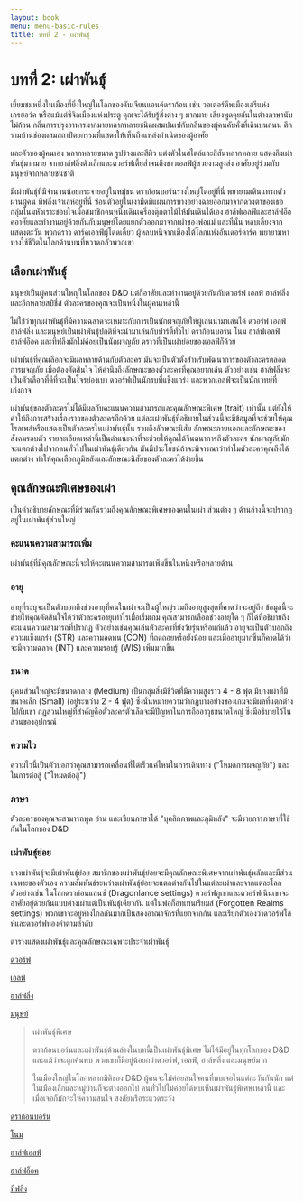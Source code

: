 ```yaml
---
layout: book
menu: menu-basic-rules
title: บทที่ 2 - เผ่าพันธุ์
---
```

# บทที่ 2: เผ่าพันธุ์

เยี่ยมชมหนึ่งในเมืองที่ยิ่งใหญ่ในโลกของดันเจียนแอนด์ดราก้อน เช่น วอเตอร์ดีพเมืองเสรีแห่งเกรฮอว์ค หรือแม้แต่ซิจิลเมืองแห่งประตู คุณจะได้รับรู้สิ่งต่าง ๆ มากมาย เสียงพูดคุยกันในต่างภาษานับไม่ถ้วน กลิ่นการปรุงอาหารมากมายหลากหลายชนิดผสมปนเปกับกลิ่นของผู้คนคับคั่งที่เดินบนถนน ตึกรามบ้านช่องผสมสถาปัตยกรรมที่แสดงให้เห็นถึงแหล่งกำเนิดของผู้อาศัย

และตัวของผู้คนเอง หลากหลายขนาด รูปร่างและสีผิว แต่งตัวในสไตล์และสีสันหลากหลาย แสดงถึงเผ่าพันธุ์มากมาย จากฮาล์ฟลิ่งตัวเล็กและดวอร์ฟเตี้ยล่ำจนถึงชาวเอลฟ์ผู้สวยงามสูงส่ง อาศัยอยู่ร่วมกับมนุษย์จากหลายชนชาติ

มีเผ่าพันธุ์ที่มีจำนวนน้อยกระจายอยู่ในหมู่ชน ดราก้อนบอร์นร่างใหญ่โตอยู่ที่นี่ พยายามเดินแทรกตัวผ่านผู้คน ทีฟลิ่งเจ้าเล่ห์อยู่ที่นี่ ซ่อนตัวอยู่ในเงามืดมีแผนการบางอย่างฉายออกมาจากดวงตาของเธอ กลุ่มโนมหัวเราะชอบใจเมื่อสมาชิกคนหนึ่งเดินเครื่องตุ๊กตาไม้ให้มันเดินได้เอง ฮาล์ฟเอลฟ์และฮาล์ฟอ็อคอาศัยและทำงานอยู่ด้วยกันกับมนุษย์โดยแยกตัวออกมาจากเผ่าของพ่อแม่ และที่นั่น หลบเลี่ยงจากแสดงตะวัน พวกดราว ดาร์คเอลฟ์ผู้โดดเดี่ยว ผู้หลบหนีจากเมืองใต้โลกแห่งอันเดอร์ดาร์ค พยายามหาทางใช้ชีวิตในโลกด้านบนที่หวาดกลัวพวกเขา

## เลือกเผ่าพันธุ์

มนุษย์เป็นผู้คนส่วนใหญ่ในโลกของ D&D แต่ก็อาศัยและทำงานอยู่ด้วยกันกับดวอร์ฟ เอลฟ์ ฮาล์ฟลิ่ง และอีกหลายสปีชี่ส์ ตัวละครของคุณจะเป็นหนึ่งในผู้คนเหล่านี้

ไม่ใช่ว่าทุกเผ่าพันธุ์ที่มีความฉลาดจะเหมาะกับการเป็นนักผจญภัยให้ผู้เล่นนำมาเล่นได้ ดวอร์ฟ เอลฟ์ ฮาล์ฟลิ่ง และมนุษย์เป็นเผ่าพันธุ์ปกติที่จะนำมาเล่นกับปาร์ตี้ทั่วไป ดราก้อนบอร์น โนม ฮาล์ฟเอลฟ์ ฮาล์ฟอ็อค และทีฟลิ่งมักไม่ค่อยเป็นนักผจญภัย ดราวที่เป็นเผ่าย่อยของเอลฟ์ก็ด้วย

เผ่าพันธุ์ที่คุณเลือกจะมีผลหลายด้านกับตัวละคร มันจะเป็นตัวตั้งสำหรับพัฒนาการของตัวละครตลอดการผจญภัย เมื่อต้องตัดสินใจ ให้คำนึงถึงลักษณะของตัวละครที่คุณอยากเล่น ตัวอย่างเช่น ฮาล์ฟลิ่งจะเป็นตัวเลือกที่ดีที่จะเป็นโจรย่องเบา ดวอร์ฟเป็นนักรบที่แข็งแกร่ง และพวกเอลฟ์จะเป็นนักเวทย์ที่เก่งกาจ

เผ่าพันธุ์ของตัวละครไม่ได้มีผลกับคะแนนความสามารถและคุณลักษณะพิเศษ (trait) เท่านั้น แต่ยังให้คำใบ้ถึงการสร้างเรื่องราวของตัวละครอีกด้วย แต่ละเผ่าพันธุ์ที่อธิบายในส่วนนี้จะมีข้อมูลที่จะช่วยให้คุณโรลเพล์หรือแสดงเป็นตัวละครในเผ่าพันธุ์นั้น รวมถึงลักษณะนิสัย ลักษณะภายนอกและลักษณะของสังคมรอบตัว รายละเอียดเหล่านี้เป็นคำแนะนำที่จะช่วยให้คุณได้จินตนาการถึงตัวละคร นักผจญภัยมักจะแตกต่างไปจากคนทั่วไปในเผ่าพันธุ์เดียวกัน มันมีประโยชน์ถ้าจะพิจารณาว่าทำไมตัวละครคุณถึงได้แตกต่าง ทำให้คุณเลือกภูมิหลังและลักษณะนิสัยของตัวละครได้ง่ายขึ้น

## คุณลักษณะพิเศษของเผ่า

เป็นคำอธิบายลักษณะที่มีร่วมกันรวมถึงคุณลักษณะพิเศษของคนในเผ่า ส่วนต่าง ๆ ด้านล่างนี้จะปรากฏอยู่ในเผ่าพันธุ์ส่วนใหญ่

### คะแนนความสามารถเพิ่ม

เผ่าพันธุ์ที่มีคุณลักษณะนี้จะให้คะแนนความสามารถเพิ่มขึ้นในหนึ่งหรือหลายด้าน

### อายุ

อายุที่ระบุจะเป็นตัวบอกถึงช่วงอายุที่คนในเผ่าจะเป็นผู้ใหญ่รวมถึงอายุสูงสุดที่คาดว่าจะอยู่ถึง ข้อมูลนี้จะช่วยให้คุณตัดสินใจได้ว่าตัวละครอายุเท่าไรเมื่อเริ่มเกม คุณสามารถเลือกช่วงอายุใด ๆ ก็ได้ที่อธิบายถึงคะแนนความสามารถที่ปรากฏ ตัวอย่างเช่นคุณเล่นตัวละครที่ยังวัยรุ่นหรือแก่แล้ว อายุจะเป็นตัวบอกถึงความแข็งแกร่ง (STR) และความอดทน (CON) ที่ถดถอยหรือยังน้อย และเมื่ออายุมากขึ้นก็คาดได้ว่าจะมีความฉลาด (INT) และความรอบรู้ (WIS) เพิ่มมากขึ้น

### ขนาด

ผู้คนส่วนใหญ่จะมีขนาดกลาง (Medium) เป็นกลุ่มสิ่งมีชีวิตที่มีความสูงราว 4 - 8 ฟุต มีบางเผ่าที่มีขนาดเล็ก (Small) (อยู่ระหว่าง 2 - 4 ฟุต) ซึ่งนั่นหมายความว่ากฏบางอย่างของเกมจะมีผลที่แตกต่างไปกับเขา กฏส่วนใหญ่ที่สำคัญคือตัวละครตัวเล็กจะมีปัญหาในการถืออาวุธขนาดใหญ่ ซึ่งมีอธิบายไว้ในส่วนของอุปกรณ์

### ความไว

ความไวนี้เป็นตัวบอกว่าคุณสามารถเคลื่อนที่ได้เร็วแค่ไหนในการเดินทาง ("โหมดการผจญภัย") และในการต่อสู้ ("โหมดต่อสู้")

### ภาษา

ตัวละครของคุณจะสามารถพูด อ่าน และเขียนภาษาได้ "บุคลิกภาพและภูมิหลัง" จะมีรายการภาษาที่ใช้กันในโลกของ D&D

### เผ่าพันธุ์ย่อย

บางเผ่าพันธุ์จะมีเผ่าพันธุ์ย่อย สมาชิกของเผ่าพันธุ์ย่อยจะมีคุณลักษณะพิเศษจากเผ่าพันธุ์หลักและมีส่วนเฉพาะของตัวเอง ความสัมพันธ์ระหว่างเผ่าพันธุ์ย่อยจะแตกต่างกันไปในแต่ละเผ่าและจากแต่ละโลก ตัวอย่างเช่น ในโลกดราก้อนแลนซ์ (Dragonlance settings) ดวอร์ฟภูเขาและดวอร์ฟเนินเขาจะอาศัยอยู่ด้วยกันแบบต่างเผ่าแต่เป็นพันธุ์เดียวกัน แต่ในฟอก็อทเทนเรียมส์ (Forgotten Realms settings) พวกเขาจะอยู่ห่างไกลกันมากเป็นสองอาณาจักรที่แยกจากกัน และเรียกตัวเองว่าดวอร์ฟโล่ห์และดวอร์ฟทองคำตามลำดับ

ตารางแสดงเผ่าพันธุ์และคุณลักษณะเฉพาะประจำเผ่าพันธุ์

[ดวอร์ฟ](../races/dwarf.html)

[เอลฟ์](../races/elf.html)

[ฮาล์ฟลิ่ง](../races/halfing.html)

[มนุษย์](../races/human.html)

> เผ่าพันธุ์พิเศษ
>
> ดราก้อนบอร์นและเผ่าพันธุ์ด้านล่างในบทนี้เป็นเผ่าพันธุ์พิเศษ ไม่ได้มีอยู่ในทุกโลกของ D&D และแม้ว่าจะถูกค้นพบ พวกเขาก็มีอยู่น้อยกว่าดวอร์ฟ, เอลฟ์, ฮาล์ฟลิ่ง และมนุษย์มาก
>
> ในเมืองใหญ่ในโลกหลากมิติของ D&D ผู้คนจะไม่ค่อยสนใจคนที่พบเจอในแต่ละวันกันนัก แต่ในเมืองเล็กและหมู่บ้านก็จะต่างออกไป คนทั่วไปไม่ค่อยได้พบเห็นเผ่าพันธุ์พิเศษเหล่านี้ และเมื่อเจอก็มักจะให้ความสนใจ สงสัยหรือระแวดระวัง

[ดราก้อนบอร์น](../races/dragonborn.html)

[โนม](../races/gnome.html)

[ฮาล์ฟเอลฟ์](../races/half-elf.html)

[ฮาล์ฟอ็อค](../races/half-orc.html)

[ทีฟลิ่ง](../races/tiefling.html)
